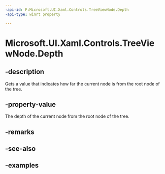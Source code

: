 ```yaml
---
-api-id: P:Microsoft.UI.Xaml.Controls.TreeViewNode.Depth
-api-type: winrt property

---
```

<!-- Property syntax.
public int Depth { get; }
-->

# Microsoft.UI.Xaml.Controls.TreeViewNode.Depth


## -description

Gets a value that indicates how far the current node is from the root node of the tree.


## -property-value

The depth of the current node from the root node of the tree.


## -remarks


## -see-also


## -examples


